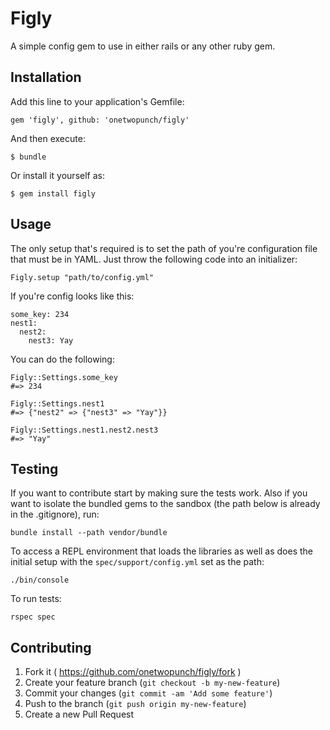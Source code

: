 # Figly

A simple config gem to use in either rails or any other ruby gem.

## Installation

Add this line to your application's Gemfile:

    gem 'figly', github: 'onetwopunch/figly'

And then execute:

    $ bundle

Or install it yourself as:

    $ gem install figly

## Usage

The only setup that's required is to set the path of you're configuration file that must be in YAML. Just throw the following code into an initializer:

    Figly.setup "path/to/config.yml"

If you're config looks like this:

    some_key: 234
	nest1:
	  nest2:
	    nest3: Yay

You can do the following:

    Figly::Settings.some_key
    #=> 234
    
    Figly::Settings.nest1
    #=> {"nest2" => {"nest3" => "Yay"}}
    
    Figly::Settings.nest1.nest2.nest3
    #=> "Yay"

## Testing    

If you want to contribute start by making sure the tests work. Also if you want to isolate the bundled gems to the sandbox (the path below is already in the .gitignore), run:

    bundle install --path vendor/bundle

To access a REPL environment that loads the libraries as well as does the initial setup with the `spec/support/config.yml` set as the path:

    ./bin/console
    
To run tests:

    rspec spec
    
## Contributing

1. Fork it ( https://github.com/onetwopunch/figly/fork )
2. Create your feature branch (`git checkout -b my-new-feature`)
3. Commit your changes (`git commit -am 'Add some feature'`)
4. Push to the branch (`git push origin my-new-feature`)
5. Create a new Pull Request
